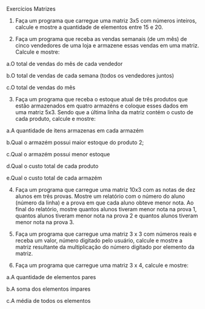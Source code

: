 Exercícios Matrizes

1)	Faça um programa que carregue uma matriz 3x5 com números inteiros, calcule e mostre a quantidade de elementos entre 15 e 20.

2)	Faça um programa que receba as vendas semanais (de um mês) de cinco vendedores de uma loja e armazene essas vendas em uma matriz. Calcule e mostre:

a.O total de vendas do mês de cada vendedor

b.O total de vendas de cada semana (todos os vendedores juntos)

c.O total de vendas do mês

3)	Faça um programa que receba o estoque atual de três produtos que estão armazenados em quatro armazéns e coloque esses dados em uma matriz 5x3. Sendo que a última linha da matriz contém o custo de cada produto, calcule e mostre:

a.A quantidade de itens  armazenas em cada armazém

b.Qual o armazém possui maior estoque do produto 2;

c.Qual o armazém possui menor estoque

d.Qual o custo total de cada produto

e.Qual o custo total de cada armazém

4)	Faça um programa que carregue uma matriz 10x3 com as notas de dez alunos em três provas. Mostre um relatório com o número do aluno (número da linha) e a prova em que cada aluno obteve menor nota. Ao final do relatório, mostre quantos alunos tiveram menor nota na prova 1, quantos alunos tiveram menor nota na prova 2 e quantos alunos tiveram menor nota na prova 3.

5)	Faça um programa que carregue uma matriz 3 x 3 com números reais e receba um valor, número digitado pelo usuário, calcule e mostre a matriz resultante da multiplicação do número digitado por elemento da matriz.

6)	Faça um programa que carregue uma matriz 3 x 4, calcule e mostre:

a.A quantidade de elementos pares

b.A soma dos elementos ímpares

c.A média de todos os elementos
